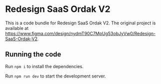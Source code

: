 
  # Redesign SaaS Ordak V2

  This is a code bundle for Redesign SaaS Ordak V2. The original project is available at https://www.figma.com/design/nydmT90C7MpUg53obJyVw0/Redesign-SaaS-Ordak-V2.

  ## Running the code

  Run `npm i` to install the dependencies.

  Run `npm run dev` to start the development server.
  